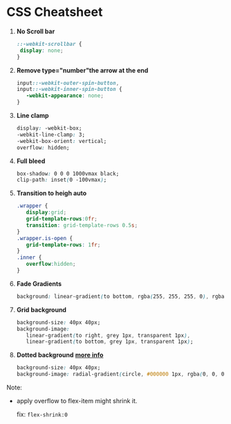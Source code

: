# CSS Cheatsheet

1. **No Scroll bar**
   ```css
   ::-webkit-scrollbar {
    display: none;
   }
   ```
2. **Remove type="number"the arrow at the end**
    ```css
    input::-webkit-outer-spin-button,
    input::-webkit-inner-spin-button {
       -webkit-appearance: none;
    }
    ```
3. **Line clamp**
    ```css
    display: -webkit-box;
    -webkit-line-clamp: 3;
    -webkit-box-orient: vertical;  
    overflow: hidden;
    ```
4. **Full bleed**
    ```css
    box-shadow: 0 0 0 1000vmax black;
    clip-path: inset(0 -100vmax);
    ```
5. **Transition to heigh auto**
    ```css
    .wrapper {
       display:grid;
       grid-template-rows:0fr;
       transition: grid-template-rows 0.5s;
    }
    .wrapper.is-open {
       grid-template-rows: 1fr;
    }
    .inner {
       overflow:hidden;
    }
    ```
 6. **Fade Gradients**
    ```css
    background: linear-gradient(to bottom, rgba(255, 255, 255, 0), rgba(0, 0, 0, 1));
    ```
 7. **Grid background**
    ```css
    background-size: 40px 40px;
    background-image:
       linear-gradient(to right, grey 1px, transparent 1px),
       linear-gradient(to bottom, grey 1px, transparent 1px);
    ```
 8. **Dotted background** **[more info](https://stackoverflow.com/questions/3540194/how-to-make-a-grid-like-graph-paper-grid-with-just-css)**
    ```css
    background-size: 40px 40px;
    background-image: radial-gradient(circle, #000000 1px, rgba(0, 0, 0, 0) 1px);
    ```

Note:
- apply overflow to flex-item might shrink it.

  fix: `flex-shrink:0`
